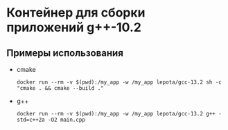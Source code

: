 # Контейнер для сборки приложений g++-10.2

## Примеры использования

- cmake

  ```shell
  docker run --rm -v $(pwd):/my_app -w /my_app lepota/gcc-13.2 sh -c "cmake . && cmake --build ."
  ```

- g++

  ```shell
  docker run --rm -v $(pwd):/my_app -w /my_app lepota/gcc-13.2 g++ -std=c++2a -O2 main.cpp
  ```
